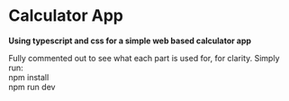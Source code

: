 # Calculator App
**Using typescript and css for a simple web based calculator app**

Fully commented out to see what each part is used for, for clarity.
Simply run:  
npm install  
npm run dev

